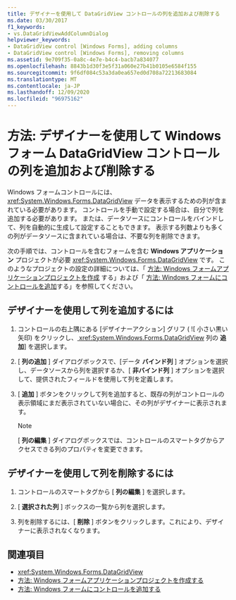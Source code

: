 ```yaml
---
title: デザイナーを使用して DataGridView コントロールの列を追加および削除する
ms.date: 03/30/2017
f1_keywords:
- vs.DataGridViewAddColumnDialog
helpviewer_keywords:
- DataGridView control [Windows Forms], adding columns
- DataGridView control [Windows Forms], removing columns
ms.assetid: 9e709f35-0a8c-4e7e-b4c4-bacb7a834077
ms.openlocfilehash: 8843b1d30f3e5f31a060e27b41b0105e6584f155
ms.sourcegitcommit: 9f6df084c53a3da0ea657ed0d708a72213683084
ms.translationtype: MT
ms.contentlocale: ja-JP
ms.lasthandoff: 12/09/2020
ms.locfileid: "96975162"
---
```

# <a name="how-to-add-and-remove-columns-in-the-windows-forms-datagridview-control-using-the-designer"></a>方法: デザイナーを使用して Windows フォーム DataGridView コントロールの列を追加および削除する
Windows フォームコントロールには、 <xref:System.Windows.Forms.DataGridView> データを表示するための列が含まれている必要があります。 コントロールを手動で設定する場合は、自分で列を追加する必要があります。 または、データソースにコントロールをバインドして、列を自動的に生成して設定することもできます。 表示する列数よりも多くの列がデータソースに含まれている場合は、不要な列を削除できます。

 次の手順では、コントロールを含むフォームを含む **Windows アプリケーション** プロジェクトが必要 <xref:System.Windows.Forms.DataGridView> です。 このようなプロジェクトの設定の詳細については、「 [方法: Windows フォームアプリケーションプロジェクトを作成](/visualstudio/ide/step-1-create-a-windows-forms-application-project) する」および「 [方法: Windows フォームにコントロールを追加](how-to-add-controls-to-windows-forms.md)する」を参照してください。

## <a name="to-add-a-column-using-the-designer"></a>デザイナーを使用して列を追加するには

1. コントロールの右上隅にある [デザイナーアクション] グリフ ( ![ 小さい黒い矢印) をクリックし、[ ](./media/designer-actions-glyph.gif) <xref:System.Windows.Forms.DataGridView> 列の **追加**] を選択します。

2. [ **列の追加** ] ダイアログボックスで、[データ **バインド列** ] オプションを選択し、データソースから列を選択するか、[ **非バインド列** ] オプションを選択して、提供されたフィールドを使用して列を定義します。

3. [ **追加** ] ボタンをクリックして列を追加すると、既存の列がコントロールの表示領域にまだ表示されていない場合に、その列がデザイナーに表示されます。

    > [!NOTE]
    > [ **列の編集** ] ダイアログボックスでは、コントロールのスマートタグからアクセスできる列のプロパティを変更できます。

## <a name="to-remove-a-column-using-the-designer"></a>デザイナーを使用して列を削除するには

1. コントロールのスマートタグから [ **列の編集** ] を選択します。

2. [ **選択された列** ] ボックスの一覧から列を選択します。

3. 列を削除するには、[ **削除** ] ボタンをクリックします。これにより、デザイナーに表示されなくなります。

## <a name="see-also"></a>関連項目

- <xref:System.Windows.Forms.DataGridView>
- [方法: Windows フォームアプリケーションプロジェクトを作成する](/visualstudio/ide/step-1-create-a-windows-forms-application-project)
- [方法: Windows フォームにコントロールを追加する](how-to-add-controls-to-windows-forms.md)
